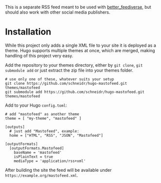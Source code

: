 This is a separate RSS feed meant to be used with [better_feediverse](https://github.com/The-Spinoff-Group/better_feediverse), but should also work with other social media publishers.

# Installation

While this project only adds a single XML file to your site it is deployed as a theme. Hugo supports multiple themes at once, which are merged, making handling of this project very easy.

Add the repository to your themes directory, either by `git clone`, `git submodule add` or just extract the zip file into your themes folder.

    # use only one of these, whatever suits your setup
    git clone https://github.com/schneidr/hugo-mastofeed.git themes/mastofeed
    git submodule add https://github.com/schneidr/hugo-mastofeed.git themes/mastofeed

Add to your Hugo `config.toml`:

    # add "mastofeed" as another theme
    theme = [ "my-theme", "mastofeed" ]

    [outputs]
      # just add "Mastofeed", example:
      home = ["HTML", "RSS", "JSON", "Mastofeed"]
    
    [outputFormats]
      [outputFormats.Mastofeed]
        baseName = 'mastofeed'
        isPlainText = true
        mediaType = 'application/rss+xml'

After building the site the feed will be available under `https://example.org/mastofeed.xml`.
